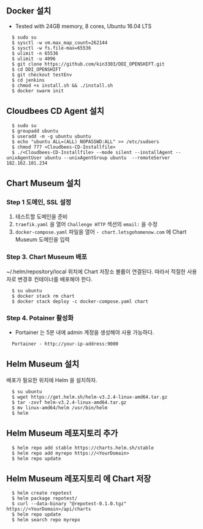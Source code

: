
## Docker 설치

- Tested with 24GB memory, 8 cores,  Ubuntu 16.04 LTS  

```console
  $ sudo su 
  $ sysctl -w vm.max_map_count=262144
  $ sysctl -w fs.file-max=65536
  $ ulimit -n 65536
  $ ulimit -u 4096
  $ git clone https://github.com/kin3303/DDI_OPENSHIFT.git
  $ cd DDI_OPENSHIFT
  $ git checkout testEnv
  $ cd jenkins
  $ chmod +x install.sh && ./install.sh
  $ docker swarm init
```

## Cloudbees CD Agent 설치

```console
  $ sudo su
  $ groupadd ubuntu
  $ useradd -m -g ubuntu ubuntu
  $ echo "ubuntu ALL=(ALL) NOPASSWD:ALL" >> /etc/sudoers
  $ chmod 777 <Cloudbees-CD-Installfile>
  $ ./<Cloudbees-CD-Installfile> --mode silent --installAgent --unixAgentUser ubuntu --unixAgentGroup ubuntu  --remoteServer 182.162.101.234
```

## Chart Museum 설치
 
###  Step 1 도메인, SSL 설정

1. 테스트할 도메인을 준비
2. `traefik.yaml` 을 열어 `Challenge HTTP` 섹션의  `email:`  을 수정 
3. `docker-compose.yaml` 파일을 열어 `- chart.letsgohomenow.com` 에 Chart Museum 도메인을 입력 


###  Step 3. Chart Museum 배포

~/.helm/repository/local 위치에 Chart 저장소 볼륨이 연결된다.
 따라서 적절한 사용자로 변경후 컨테이너를 배포해야 한다.
 
```console
  $ su ubuntu
  $ docker stack rm chart
  $ docker stack deploy -c docker-compose.yaml chart 
```

### Step 4. Potainer 활성화

- Portainer 는 5분 내에 admin 계정을 생성해야 사용 가능하다. 

```
  Portainer - http://your-ip-address:9000
```


## Helm Museum 설치

배포가 필요한 위치에 Helm 을 설치하자.

```console
  $ su ubuntu
  $ wget https://get.helm.sh/helm-v3.2.4-linux-amd64.tar.gz
  $ tar -zxvf helm-v3.2.4-linux-amd64.tar.gz
  $ mv linux-amd64/helm /usr/bin/helm
  $ helm
```

## Helm Museum 레포지토리 추가

```console
  $ helm repo add stable https://charts.helm.sh/stable
  $ helm repo add myrepo https://<YourDomain>
  $ helm repo update
```

## Helm Museum 레포지토리 에 Chart 저장

```console
  $ helm create repotest
  $ helm package repotest/
  $ curl --data-binary "@repotest-0.1.0.tgz" https://<YourDomain>/api/charts
  $ helm repo update
  $ helm search repo myrepo
```


